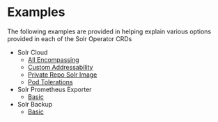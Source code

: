 # Examples

The following examples are provided in helping explain various options provided in each of the Solr Operator CRDs

- Solr Cloud
  - [All Encompassing](test_solrcloud.yaml)
  - [Custom Addressability](test_solrcloud_addressability.yaml)
  - [Private Repo Solr Image](test_solrcloud_private_repo.yaml)
  - [Pod Tolerations](test_solrcloud_toleration_example.yaml)
- Solr Prometheus Exporter
  - [Basic](test_solrprometheusexporter.yaml)
- Solr Backup
  - [Basic](test_solrbackup.yaml)